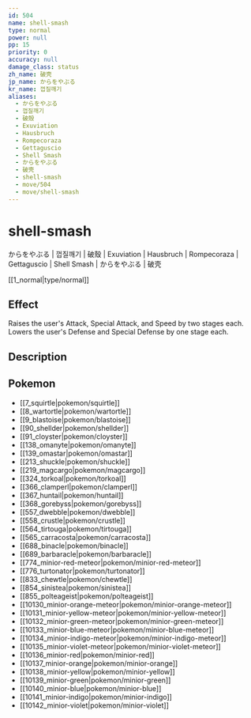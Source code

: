 ```yaml
---
id: 504
name: shell-smash
type: normal
power: null
pp: 15
priority: 0
accuracy: null
damage_class: status
zh_name: 破壳
jp_name: からをやぶる
kr_name: 껍질깨기
aliases:
  - からをやぶる
  - 껍질깨기
  - 破殼
  - Exuviation
  - Hausbruch
  - Rompecoraza
  - Gettaguscio
  - Shell Smash
  - からをやぶる
  - 破壳
  - shell-smash
  - move/504
  - move/shell-smash
---
```

# shell-smash
    
からをやぶる | 껍질깨기 | 破殼 | Exuviation | Hausbruch | Rompecoraza | Gettaguscio | Shell Smash | からをやぶる | 破壳

[[1_normal|type/normal]]

## Effect

Raises the user's Attack, Special Attack, and Speed by two stages each.  Lowers the user's Defense and Special Defense by one stage each.

## Description



## Pokemon

- [[7_squirtle|pokemon/squirtle]]
- [[8_wartortle|pokemon/wartortle]]
- [[9_blastoise|pokemon/blastoise]]
- [[90_shellder|pokemon/shellder]]
- [[91_cloyster|pokemon/cloyster]]
- [[138_omanyte|pokemon/omanyte]]
- [[139_omastar|pokemon/omastar]]
- [[213_shuckle|pokemon/shuckle]]
- [[219_magcargo|pokemon/magcargo]]
- [[324_torkoal|pokemon/torkoal]]
- [[366_clamperl|pokemon/clamperl]]
- [[367_huntail|pokemon/huntail]]
- [[368_gorebyss|pokemon/gorebyss]]
- [[557_dwebble|pokemon/dwebble]]
- [[558_crustle|pokemon/crustle]]
- [[564_tirtouga|pokemon/tirtouga]]
- [[565_carracosta|pokemon/carracosta]]
- [[688_binacle|pokemon/binacle]]
- [[689_barbaracle|pokemon/barbaracle]]
- [[774_minior-red-meteor|pokemon/minior-red-meteor]]
- [[776_turtonator|pokemon/turtonator]]
- [[833_chewtle|pokemon/chewtle]]
- [[854_sinistea|pokemon/sinistea]]
- [[855_polteageist|pokemon/polteageist]]
- [[10130_minior-orange-meteor|pokemon/minior-orange-meteor]]
- [[10131_minior-yellow-meteor|pokemon/minior-yellow-meteor]]
- [[10132_minior-green-meteor|pokemon/minior-green-meteor]]
- [[10133_minior-blue-meteor|pokemon/minior-blue-meteor]]
- [[10134_minior-indigo-meteor|pokemon/minior-indigo-meteor]]
- [[10135_minior-violet-meteor|pokemon/minior-violet-meteor]]
- [[10136_minior-red|pokemon/minior-red]]
- [[10137_minior-orange|pokemon/minior-orange]]
- [[10138_minior-yellow|pokemon/minior-yellow]]
- [[10139_minior-green|pokemon/minior-green]]
- [[10140_minior-blue|pokemon/minior-blue]]
- [[10141_minior-indigo|pokemon/minior-indigo]]
- [[10142_minior-violet|pokemon/minior-violet]]

